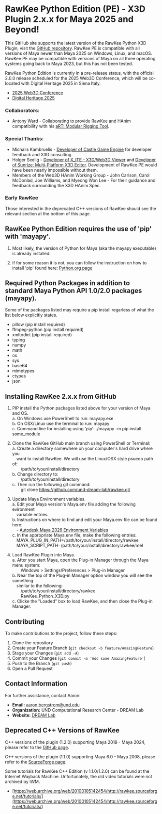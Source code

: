 # RawKee Python Edition (PE) - X3D Plugin 2.x.x for Maya 2025 and Beyond!

This GitHub site supports the latest version of the RawKee Python X3D Plugin, visit the [GitHub repository](https://github.com/und-dream-lab/rawkee). RawKee PE is compatible with all versions of Maya newer than Maya 2025 on Windows, Linux, and macOS. RawKee PE may be compatible with versions of Maya on all three operating systems going back to Maya 2023, but this has not been tested.

RawKee Python Edition is currently in a pre-release status, with the official 2.0.0 release scheduled for the 2025 Web3D Conference, which will be co-located with Digital Heritage 2025 in Siena Italy.
- [2025 Web3D Conference](https://web3d.siggraph.org/2025/)
- [Digital Heritage 2025](https://digitalheritage2025.unisi.it/)

### Collaborators:
- [Antony Ward](https://www.antcgi.com/about) - Collaborating to provide RawKee and HAnim compatibility with his [aRT: Modular Rigging Tool](https://www.antcgi.com/store/p/art-modular-rigging-tool).

### Special Thanks:
- Michalis Kambruelis - [Developer of Castle Game Engine](https://castle-engine.io/) for developer feedback and X3D consulting.
- Holger Seelig - [Developer of X_ITE - X3D/Web3D Viewer](https://create3000.github.io/x_ite/) and [Developer of Sunrize: Multi-Platform X3D Editor](https://create3000.github.io/sunrize/). Development of RawKee PE would have been nearly impossible without them.
- Members of the Web3D HAnim Working Group - John Carlson, Carol McDonlad, Joe Williams, and Myeong Won Lee - For their guidance and feedback surrounding the X3D HAnim Spec.

### Early RawKee
Those interested in the deprecated C++ versions of RawKee should see the relevant section at the bottom of this page.


## RawKee Python Edition requires the use of 'pip' with 'mayapy'.

1. Most likely, the version of Python for Maya (aka the mayapy executable) is already installed.

2. If for some reason it is not, you can follow the instruction on how to install 'pip' found here:
   [Python.org page](https://pip.pypa.io/en/stable/installation/)
   

## Required Python Packages in addition to standard Maya Python API 1.0/2.0 packages (mayapy).

Some of the packages listed may require a pip install regarless of what the list below explicitly states.
- pillow        (pip install required)
- ffmpeg-python (pip install required)
- xmltodict     (pip install required)
- typing
- numpy
- math
- os
- sys
- base64
- mimetypes
- ctypes
- json 


## Installing RawKee 2.x.x from GitHub

1. PIP install the Python packages listed above for your version of Maya and OS.<br>
    a. On Windows use PowerShell to run:          mayapy.exe<br>
    b. On OSX/Linux use the terminal to run:      mayapy<br>
    c. Command line for installing using 'pip': ./mayapy -m pip install some_module

2. Clone the RawKee GitHub main branch using PowerShell or Terminal:<br>
    a. Create a directory somewhere on your computer's hard drive where you<br>
    &emsp;want to install RawKee. We will use the Linux/OSX style psuedo path of:<br>
    &emsp;&emsp;/path/to/your/install/directory<br>
    b. Change directory to:<br>
    &emsp;&emsp;/path/to/your/install/directory<br>
    c. Then run the following git command:<br>
    &emsp;&emsp;git clone https://github.com/und-dream-lab/rawkee.git

3. Update Maya Environment variables.<br>
    a. Edit your Maya version's Maya.env file adding the following evironment<br>
    &emsp;variable entries.<br>
    b. Instructions on where to find and edit your Maya.env file can be found here:<br>
    &emsp;- [Autodesk Maya 2026 Environment Variables](https://help.autodesk.com/view/MAYAUL/2026/ENU/?guid=GUID-925EB3B5-1839-45ED-AA2E-3184E3A45AC7)<br>
    c. In the appropriate Maya.env file, make the following entries:<br>
    &emsp;MAYA_PLUG_IN_PATH=/path/to/your/install/directory/rawkee<br>
    &emsp;MAYA_SCRIPT_PATH=/path/to/your/install/directoryrawkee/mel

4. Load RawKee Plugin into Maya.<br>
    a. After you start Maya, open the Plug-in Manager through the Maya menu system:<br>
    &emsp;&emsp;Windows > Settings/Preferences > Plug-in Manager<br>
    b. Near the top of the Plug-in Manager option window you will see the something<br>
    &emsp;similar to the following:<br>
    &emsp;&emsp;/path/to/your/install/directory/rawkee<br>
    &emsp;&emsp;RawKee_Python_X3D.py<br>
    c. Clicke the "Loaded" box to load RawKee, and then close the Plug-in Manager.<br>


## Contributing

To make contributions to the project, follow these steps:
1. Clone the repository
2. Create your Feature Branch (`git checkout -b feature/AmazingFeature`)
3. Stage your Changes (`git add -A`)
4. Commit your Changes (`git commit -m 'Add some AmazingFeature'`)
5. Push to the Branch (`git push`)
6. Open a Pull Request

## Contact Information
For further assistance, contact Aaron:
- **Email:** aaron.bergstrom@und.edu
- **Organization:** UND Computational Research Center - DREAM Lab
- **Website:** [DREAM Lab](https://dream.crc.und.edu/)


## Deprecated C++ Versions of RawKee

C++ versions of the plugin (1.2.0) supporting Maya 2019 - Maya 2024, please refer to the [GitHub page](https://github.com/und-dream-lab/rawkee/tree/v1.2.0).

C++ versions of the plugin (1.1.0) supporting Maya 6.0 - Maya 2008, please refer to the [SourceForge page](https://sourceforge.net/projects/rawkee/).

Some tutorials for RawKee C++ Edition (v 1.1.0/1.2.0) can be found at the Internet Wayback Machine. Unfortunately, the old video tutorials were not archived by IWM.

- [https://web.archive.org/web/20100105142454/http://rawkee.sourceforge.net/tutorials/](https://web.archive.org/web/20100105142454/http://rawkee.sourceforge.net/tutorials/)